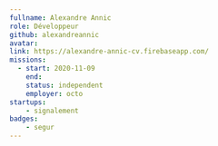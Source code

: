 ```yaml
---
fullname: Alexandre Annic
role: Développeur
github: alexandreannic
avatar:
link: https://alexandre-annic-cv.firebaseapp.com/
missions:
  - start: 2020-11-09
    end: 
    status: independent
    employer: octo
startups:
    - signalement
badges:
    - segur
---
```

